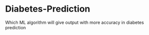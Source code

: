 # Diabetes-Prediction
Which ML algorithm will give output with more accuracy in diabetes prediction
